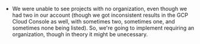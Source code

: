 - We were unable to see projects with no organization, even though we had two in our account (though we got inconsistent results in the GCP Cloud Console as well, with sometimes two, sometimes one, and sometimes none being listed). So, we're going to implement requiring an organization, though in theory it might be unecessary.